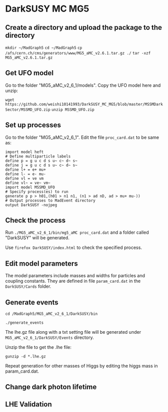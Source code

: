 # DarkSUSY MC MG5

## Create a directory and upload the package to the directory

`mkdir ~/MadGraph5` 
`cd ~/MadGraph5`
`cp /afs/cern.ch/cms/generators/www/MG5_aMC_v2.6.1.tar.gz ./`
`tar -xzf MG5_aMC_v2.6.1.tar.gz`

## Get UFO model 

Go to the folder "MG5_aMC_v2_6_1/models". Copy the UFO model here and unzip:

`wget https://github.com/weishi10141993/DarkSUSY_MC_MG5/blob/master/MSSMDarkSector/MSSMD_UFO.zip`
`unzip MSSMD_UFO.zip`

## Set up processes

Go to the folder "MG5_aMC_v2_6_1". Edit the file `proc_card.dat` to be same as:

    import model heft
    # Define multiparticle labels
    define p = g u c d s u~ c~ d~ s~
    define j = g u c d s u~ c~ d~ s~
    define l+ = e+ mu+
    define l- = e- mu-
    define vl = ve vm
    define vl~ = ve~ vm~
    import model MSSMD_UFO
    # Specify process(es) to run
    generate p p > h01,(h01 > n1 n1, (n1 > ad nD, ad > mu+ mu-))
    # Output processes to MadEvent directory
    output DarkSUSY -nojpeg

## Check the process
Run `./MG5_aMC_v2_6_1/bin/mg5_aMC proc_card.dat` and a folder called "DarkSUSY" will be generated. 

Use `firefox DarkSUSY/index.html` to check the specified process.

## Edit model parameters
The model parameters include masses and widths for particles and coupling constants. They are defined in file `param_card.dat` in the `DarkSUSY/Cards` folder.

## Generate events 

`cd /MadGraph5/MG5_aMC_v2_6_1/DarkSUSY/bin`

`./generate_events`

The lhe.gz file along with a txt setting file will be generated under `MG5_aMC_v2_6_1/DarkSUSY/Events` directory.

Unzip the file to get the .lhe file:

`gunzip -d *.lhe.gz`

Repeat generation for other masses of Higgs by editing the higgs mass in param_card.dat.

## Change dark photon lifetime

## LHE Validation
